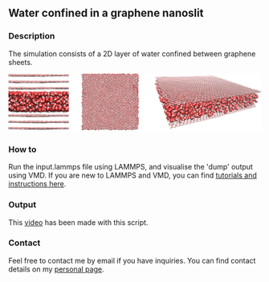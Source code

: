 ## Water confined in a graphene nanoslit

### Description

The simulation consists of a 2D layer of water confined between graphene sheets.

![Amorphous carbon at 3 different times](./water-in-graphene-slit.jpg)

### How to

Run the input.lammps file using LAMMPS, and visualise the 'dump' output using VMD. If you are new to LAMMPS and VMD, you can find [tutorials and instructions here](https://lammpstutorials.github.io/).

### Output

This [video](https://www.youtube.com/watch?v=s7LqvWIqnxk) has been made with this script.

### Contact

Feel free to contact me by email if you have inquiries. You can find contact details on my [personal page](https://simongravelle.github.io/).
